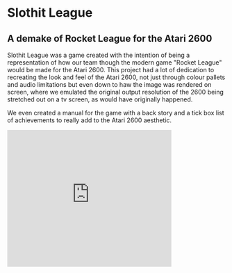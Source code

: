 # Slothit League

## A demake of Rocket League for the Atari 2600
Slothit League was a game created with the intention of being a representation of how our team though the modern game "Rocket League" would be made for the Atari 2600. This project had a lot of dedication to recreating the look and feel of the Atari 2600, not just through colour pallets and audio limitations but even down to haw the image was rendered on screen, where we emulated the original output resolution of the 2600 being stretched out on a tv screen, as would have originally happened.

We even created a manual for the game with a back story and a tick box list of achievements to really add to the Atari 2600 aesthetic.

<iframe width="75%" height="315" src="https://www.youtube.com/embed/S_Whd7VdI8o?si=oixe-au8O0DyWLx2" title="YouTube video player" frameborder="0" allow="accelerometer; autoplay; clipboard-write; encrypted-media; gyroscope; picture-in-picture; web-share" referrerpolicy="strict-origin-when-cross-origin" allowfullscreen></iframe>